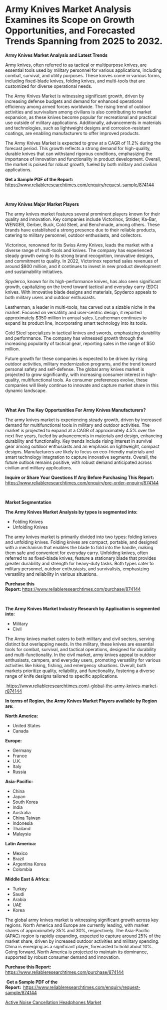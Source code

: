 <p><h1>Army Knives Market Analysis Examines its Scope on Growth Opportunities, and Forecasted Trends Spanning from 2025 to 2032.</h1></p><p><strong>Army Knives Market Analysis and Latest Trends</strong></p>
<p><p>Army knives, often referred to as tactical or multipurpose knives, are essential tools used by military personnel for various applications, including combat, survival, and utility purposes. These knives come in various forms, including fixed-blade knives, folding knives, and multi-tools that are customized for diverse operational needs.</p><p>The Army Knives Market is witnessing significant growth, driven by increasing defense budgets and demand for enhanced operational efficiency among armed forces worldwide. The rising trend of outdoor activities and survivalism among civilians is also contributing to market expansion, as these knives become popular for recreational and practical use outside of military applications. Additionally, advancements in materials and technologies, such as lightweight designs and corrosion-resistant coatings, are enabling manufacturers to offer improved products.</p><p>The Army Knives Market is expected to grow at a CAGR of 11.2% during the forecast period. This growth reflects a strong demand for high-quality, durable knives that can withstand rigorous conditions, emphasizing the importance of innovation and functionality in product development. Overall, the market is poised for robust growth, fueled by both military and civilian applications.</p></p>
<p><strong>Get a Sample PDF of the Report:&nbsp;</strong> <a href="https://www.reliableresearchtimes.com/enquiry/request-sample/874144?utm_campaign=2133&utm_medium=2&utm_source=Github&utm_content=ia&utm_term=08022025&utm_id=army-knives">https://www.reliableresearchtimes.com/enquiry/request-sample/874144</a></p>
<p>&nbsp;</p>
<p><strong>Army Knives Major Market Players</strong></p>
<p><p>The army knives market features several prominent players known for their quality and innovation. Key companies include Victorinox, Strider, Ka-Bar, WENGER, Gerber, Buck, Cold Steel, and Benchmade, among others. These brands have established a strong presence due to their reliable products, catering to military personnel, outdoor enthusiasts, and collectors.</p><p>Victorinox, renowned for its Swiss Army Knives, leads the market with a diverse range of multi-tools and knives. The company has experienced steady growth owing to its strong brand recognition, innovative designs, and commitment to quality. In 2022, Victorinox reported sales revenues of around $800 million, and it continues to invest in new product development and sustainability initiatives.</p><p>Spyderco, known for its high-performance knives, has also seen significant growth, capitalizing on the trend toward tactical and everyday carry (EDC) knives. With innovative blade designs and materials, Spyderco appeals to both military users and outdoor enthusiasts.</p><p>Leatherman, a leader in multi-tools, has carved out a sizable niche in the market. Focused on versatility and user-centric design, it reported approximately $350 million in annual sales. Leatherman continues to expand its product line, incorporating smart technology into its tools.</p><p>Cold Steel specializes in tactical knives and swords, emphasizing durability and performance. The company has witnessed growth through the increasing popularity of tactical gear, reporting sales in the range of $50 million.</p><p>Future growth for these companies is expected to be driven by rising outdoor activities, military modernization programs, and the trend toward personal safety and self-defense. The global army knives market is projected to grow significantly, with increasing consumer interest in high-quality, multifunctional tools. As consumer preferences evolve, these companies will likely continue to innovate and capture market share in this dynamic landscape.</p></p>
<p>&nbsp;</p>
<p><strong>What Are The Key Opportunities For Army Knives Manufacturers?</strong></p>
<p><p>The army knives market is experiencing steady growth, driven by increased demand for multifunctional tools in military and outdoor activities. The market is projected to expand at a CAGR of approximately 4.5% over the next five years, fueled by advancements in materials and design, enhancing durability and functionality. Key trends include rising interest in survival gear among outdoor enthusiasts and an emphasis on lightweight, compact designs. Manufacturers are likely to focus on eco-friendly materials and smart technology integration to capture innovative segments. Overall, the future outlook remains positive, with robust demand anticipated across civilian and military applications.</p></p>
<p><strong>Inquire or Share Your Questions If Any Before Purchasing This Report:</strong> <a href="https://www.reliableresearchtimes.com/enquiry/pre-order-enquiry/874144?utm_campaign=2133&utm_medium=2&utm_source=Github&utm_content=ia&utm_term=08022025&utm_id=army-knives">https://www.reliableresearchtimes.com/enquiry/pre-order-enquiry/874144</a></p>
<p>&nbsp;</p>
<p><strong>Market Segmentation</strong></p>
<p><strong>The Army Knives Market Analysis by types is segmented into:</strong></p>
<p><ul><li>Folding Knives</li><li>Unfolding Knives</li></ul></p>
<p><p>The army knives market is primarily divided into two types: folding knives and unfolding knives. Folding knives are compact, portable, and designed with a mechanism that enables the blade to fold into the handle, making them safe and convenient for everyday carry. Unfolding knives, often referred to as fixed-blade knives, feature a stationary blade that provides greater durability and strength for heavy-duty tasks. Both types cater to military personnel, outdoor enthusiasts, and survivalists, emphasizing versatility and reliability in various situations.</p></p>
<p><strong>Purchase this Report:&nbsp;</strong><a href="https://www.reliableresearchtimes.com/purchase/874144?utm_campaign=2133&utm_medium=2&utm_source=Github&utm_content=ia&utm_term=08022025&utm_id=army-knives">https://www.reliableresearchtimes.com/purchase/874144</a></p>
<p>&nbsp;</p>
<p><strong>The Army Knives Market Industry Research by Application is segmented into:</strong></p>
<p><ul><li>Military</li><li>Civil</li></ul></p>
<p><p>The Army knives market caters to both military and civil sectors, serving distinct but overlapping needs. In the military, these knives are essential tools for combat, survival, and tactical operations, designed for durability and multi-functionality. In the civil market, army knives appeal to outdoor enthusiasts, campers, and everyday users, promoting versatility for various activities like hiking, fishing, and emergency situations. Overall, both markets prioritize quality, reliability, and functionality, fostering a diverse range of knife designs tailored to specific applications.</p></p>
<p><a href="https://www.reliableresearchtimes.com/-global-the-army-knives-market-r874144?utm_campaign=2133&utm_medium=2&utm_source=Github&utm_content=ia&utm_term=08022025&utm_id=army-knives">&nbsp;https://www.reliableresearchtimes.com/-global-the-army-knives-market-r874144</a></p>
<p><strong>In terms of Region, the Army Knives Market Players available by Region are:</strong></p>
<p>
    <p> <strong> North America: </strong>
        <ul>
            <li>United States</li>
            <li>Canada</li>
        </ul>
        </p> 
    <p> <strong> Europe: </strong>
        <ul>
            <li>Germany</li>
            <li>France</li>
            <li>U.K.</li>
            <li>Italy</li>
            <li>Russia</li>
        </ul>
        </p> 
    <p> <strong> Asia-Pacific: </strong>
        <ul>
            <li>China</li>
            <li>Japan</li>
            <li>South Korea</li>
            <li>India</li>
            <li>Australia</li>
            <li>China Taiwan</li>
            <li>Indonesia</li>
            <li>Thailand</li>
            <li>Malaysia</li>
        </ul>
        </p> 
    <p> <strong> Latin America: </strong>
        <ul>
            <li>Mexico</li>
            <li>Brazil</li>
            <li>Argentina Korea</li>
            <li>Colombia</li>
        </ul>
        </p> 
    <p> <strong> Middle East & Africa: </strong>
        <ul>
            <li>Turkey</li>
            <li>Saudi</li>
            <li>Arabia</li>
            <li>UAE</li>
            <li>Korea</li>
        </ul>
    </p>
    </p>
<p><p>The global army knives market is witnessing significant growth across key regions. North America and Europe are currently leading, with market shares of approximately 35% and 30%, respectively. The Asia-Pacific (APAC) region is rapidly expanding, expected to capture around 25% of the market share, driven by increased outdoor activities and military spending. China is emerging as a significant player, forecasted to hold about 10%. Going forward, North America is projected to maintain its dominance, supported by robust consumer demand and innovation.</p></p>
<p><strong>Purchase this Report: </strong><a href="https://www.reliableresearchtimes.com/purchase/874144?utm_campaign=2133&utm_medium=2&utm_source=Github&utm_content=ia&utm_term=08022025&utm_id=army-knives">https://www.reliableresearchtimes.com/purchase/874144</a></p>
<p>&nbsp;<strong>Get a Sample PDF of the Report:&nbsp;&nbsp;</strong><a href="https://www.reliableresearchtimes.com/enquiry/request-sample/874144?utm_campaign=2133&utm_medium=2&utm_source=Github&utm_content=ia&utm_term=08022025&utm_id=army-knives">https://www.reliableresearchtimes.com/enquiry/request-sample/874144</a></p>
<p><strong></strong></p>
<p><p><a href="https://github.com/JakirUddin651/Market-Research-Report-List-1/blob/main/active-noise-cancellation-headphones-market.md?utm_campaign=2133&utm_medium=2&utm_source=Github&utm_content=ia&utm_term=08022025&utm_id=army-knives">Active Noise Cancellation Headphones Market</a></p></p>